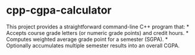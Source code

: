 # cpp-cgpa-calculator
This project provides a straightforward command-line C++ program that: * Accepts course grade letters (or numeric grade points) and credit hours. * Computes weighted average grade point for a semester (SGPA). *  Optionally accumulates multiple semester results into an overall CGPA.  
